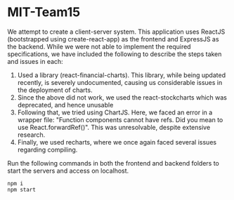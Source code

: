 # MIT-Team15
We attempt to create a client-server system. This application uses ReactJS (bootstrapped using create-react-app) as the frontend and ExpressJS as the backend. While we were not able to implement the required specifications, we have included the following to describe the steps taken and issues in each:

1. Used a library (react-financial-charts). This library, while being updated recently, is severely undocumented, causing us considerable issues in the deployment of charts.
2. Since the above did not work, we used the react-stockcharts which was deprecated, and hence unusable
3. Following that, we tried using ChartJS. Here, we faced an error in a wrapper file: "Function components cannot have refs. Did you mean to use React.forwardRef()". This was unresolvable, despite extensive research.
4. Finally, we used recharts, where we once again faced several issues regarding compiling.

Run the following commands in both the frontend and backend folders to start the servers and access on localhost.
```
npm i
npm start
```
